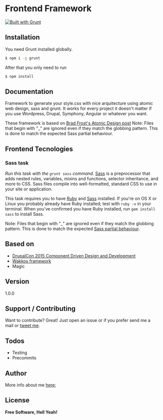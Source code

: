 # Frontend Framework
[![Built with Grunt](https://cdn.gruntjs.com/builtwith.png)](http://gruntjs.com/)

## Installation
You need Grunt installed globally.
```sh
$ npm i -g grunt
```
After that you only need to run

```sh
$ npm install
```

## Documentation
Framework to generate your style.css with nice arquitecture using atomic web design, sass and grunt. It works for every project it doesn't matter if you use Wordpress, Drupal, Symphony, Angular or whatever you want.

These framework is based on [Brad Frost's Atomic Design post](http://bradfrost.com/blog/post/atomic-web-design/)
Note: Files that begin with "_" are ignored even if they match the globbing pattern. This is done to match the expected Sass partial behaviour.

## Frontend Tecnologies
### Sass task
_Run this task with the `grunt sass` command._
[Sass](http://sass-lang.com) is a preprocessor that adds nested rules, variables, mixins and functions, selector inheritance, and more to CSS. Sass files compile into well-formatted, standard CSS to use in your site or application.

This task requires you to have [Ruby](http://www.ruby-lang.org/en/downloads/) and [Sass](http://sass-lang.com/download.html) installed. If you're on OS X or Linux you probably already have Ruby installed; test with `ruby -v` in your terminal. When you've confirmed you have Ruby installed, run `gem install sass` to install Sass.

Note: Files that begin with "_" are ignored even if they match the globbing pattern. This is done to match the expected [Sass partial behaviour](http://sass-lang.com/documentation/file.SASS_REFERENCE.html#partials).

## Based on
  - [DrupalCon 2015 Component Driven Design and Development](https://events.drupal.org/barcelona2015/sessions/component-driven-design-and-development)
  - [Wakkos framework](https://github.com/Wakkos/Wakkos-CSS-Framework/tree/Patrones/scss)
  - Magic

## Version
1.0.0

## Support / Contributing

Want to contribute? Great! Just open an issue or if you prefer send me a mail or [tweet me](https://twitter.com/ElChicoNube).

## Todos
  - Testing
  - Precommits

## Author
More info about me [here](http://oscarbustos.me/);

## License
**Free Software, Hell Yeah!**
